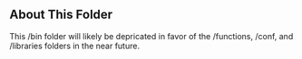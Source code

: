 ## About This Folder
This /bin folder will likely be depricated in favor of the /functions, /conf, and /libraries folders in the near future.
